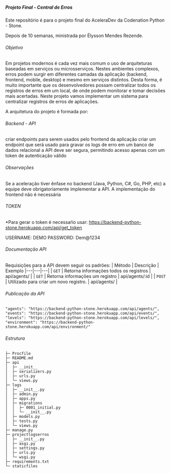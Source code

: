 ##### Projeto Final - Central de Erros

Este repositório é para  o projeto final do AceleraDev da Codenation Python - Stone.

Depois de 10 semanas, ministrada por Élysson Mendes Rezende.

###### Objetivo

Em projetos modernos é cada vez mais comum o uso de arquiteturas baseadas em serviços ou microsserviços. Nestes ambientes complexos, erros podem surgir em diferentes camadas da aplicação (backend, frontend, mobile, desktop) e mesmo em serviços distintos. Desta forma, é muito importante que os desenvolvedores possam centralizar todos os registros de erros em um local, de onde podem monitorar e tomar decisões mais acertadas. Neste projeto vamos implementar um sistema para centralizar registros de erros de aplicações.

A arquitetura do projeto é formada por:

###### Backend - API

criar endpoints para serem usados pelo frontend da aplicação
criar um endpoint que será usado para gravar os logs de erro em um banco de dados relacional
a API deve ser segura, permitindo acesso apenas com um token de autenticação válido

###### Observações

Se a aceleração tiver ênfase no backend (Java, Python, C#, Go, PHP, etc) a equipe deve obrigatoriamente implementar a API. A implementação do frontend não é necessária

###### TOKEN

*Para gerar o token é necessaŕio usar: 
https://backend-python-stone.herokuapp.com/api/get_token

USERNAME: DEMO
PASSWORD: Dem@1234


###### Documentação API

Requisições para a API devem seguir os padrões:
| Método | Descrição | Exemplo
|---|---|---|
| `GET` | Retorna informações todos os registros | api/agents/ |
| `GET` | Retorna informações um registro | api/agents/:id |
| `POST` | Utilizado para criar um novo registro. | api/agents/ |

###### Publicação da API

    "agents": "https://backend-python-stone.herokuapp.com/api/agents/",
    "events": "https://backend-python-stone.herokuapp.com/api/events/",
    "levels": "https://backend-python-stone.herokuapp.com/api/levels/",
    "environment": "https://backend-python-stone.herokuapp.com/api/environment/"

###### Estrutura 
```
├─ Procfile
├─ README.md
├─ api
│  ├─ __init__
│  ├─ serializers.py
│  ├─ urls.py
│  └─ views.py
├─ logs
│  ├─ __init__.py
│  ├─ admin.py
│  ├─ apps.py
│  ├─ migrations
│  │  ├─ 0001_initial.py
│  │  └─ __init__.py
│  ├─ models.py
│  ├─ tests.py
│  └─ views.py
├─ manage.py
├─ projectlogserros
│  ├─ __init__.py
│  ├─ asgi.py
│  ├─ settings.py
│  ├─ urls.py
│  └─ wsgi.py
├─ requirements.txt
└─ staticfiles

```
